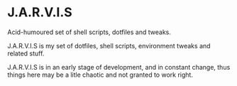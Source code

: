 J.A.R.V.I.S
===========

Acid-humoured set of shell scripts, dotfiles and tweaks.

J.A.R.V.I.S is my set of dotfiles, shell scripts, environment tweaks and related stuff.

J.A.R.V.I.S is in an early stage of development, and in constant change, thus things here may be a
litle chaotic and not granted to work right.
